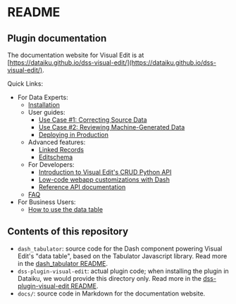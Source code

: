 # README

## Plugin documentation

The documentation website for Visual Edit is at [https://dataiku.github.io/dss-visual-edit/](https://dataiku.github.io/dss-visual-edit/).

Quick Links:

* For Data Experts:
  * [Installation](https://dataiku.github.io/dss-visual-edit/install-plugin)
  * User guides:
    * [Use Case #1: Correcting Source Data](https://dataiku.github.io/dss-visual-edit/get-started)
    * [Use Case #2: Reviewing Machine-Generated Data](https://dataiku.github.io/dss-visual-edit/reviewing)
    * [Deploying in Production](https://dataiku.github.io/dss-visual-edit/deploy)
  * Advanced features:
    * [Linked Records](https://dataiku.github.io/dss-visual-edit/linked-records)
    * [Editschema](https://dataiku.github.io/dss-visual-edit/editschema)
  * For Developers:
    * [Introduction to Visual Edit's CRUD Python API](docs/CRUD_example_usage.ipynb)
    * [Low-code webapp customizations with Dash](https://dataiku.github.io/dss-visual-edit/dash-examples)
    * [Reference API documentation](https://dataiku.github.io/dss-visual-edit/backend/#DataEditor)
  * [FAQ](faq)
* For Business Users:
  * [How to use the data table](https://dataiku.github.io/dss-visual-edit/data-table-features)

## Contents of this repository

* `dash_tabulator`: source code for the Dash component powering Visual Edit's "data table", based on the Tabulator Javascript library. Read more in the [dash_tabulator README](dash_tabulator/README.md).
* `dss-plugin-visual-edit`: actual plugin code; when installing the plugin in Dataiku, we would provide this directory only. Read more in the [dss-plugin-visual-edit README](dss-plugin-visual-edit/README.md).
* `docs/`: source code in Markdown for the documentation website.

